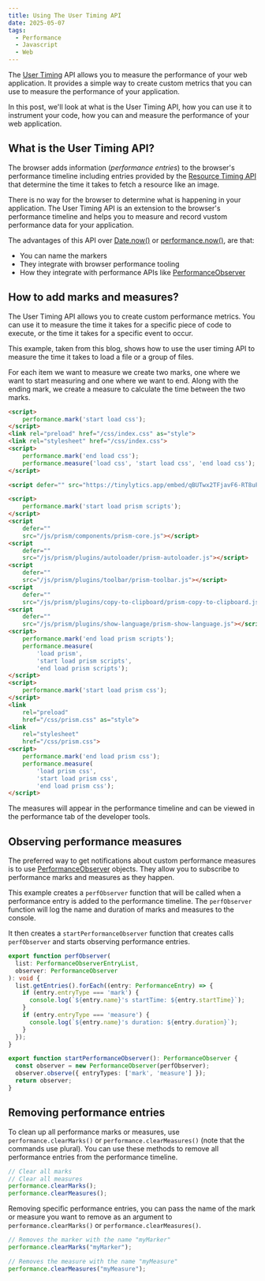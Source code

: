 ```yaml
---
title: Using The User Timing API
date: 2025-05-07
tags:
  - Performance
  - Javascript
  - Web
---
```

The [User Timing](https://developer.mozilla.org/en-US/docs/Web/API/Performance_API/User_timing) API allows you to measure the performance of your web application. It provides a simple way to create custom metrics that you can use to measure the performance of your application.

In this post, we'll look at what is the User Timing API, how you can use it to instrument your code, how you can and measure the performance of your web application.

## What is the User Timing API?

The browser adds information (*performance entries*) to the browser's performance timeline including entries provided by the [Resource Timing API](https://developer.mozilla.org/en-US/docs/Web/API/Performance_API/Resource_timing) that determine the time it takes to fetch a resource like an image.

There is no way for the browser to determine what is happening in your application. The User Timing API is an extension to the browser's performance timeline and helps you to measure and record vustom performance data for your application.

The advantages of this API over [Date.now()](https://developer.mozilla.org/en-US/docs/Web/JavaScript/Reference/Global_Objects/Date/now) or [performance.now()](https://developer.mozilla.org/en-US/docs/Web/API/Performance/now), are that:

* You can name the markers
* They integrate with browser performance tooling
* How they integrate with performance APIs like [PerformanceObserver](https://developer.mozilla.org/en-US/docs/Web/API/PerformanceObserver)

## How to add marks and measures?

The User Timing API allows you to create custom performance metrics. You can use it to measure the time it takes for a specific piece of code to execute, or the time it takes for a specific event to occur.

This example, taken from this blog, shows how to use the user timing API to measure the time it takes to load a file or a group of files.

For each item we want to measure we create two marks, one where we want to start measuring and one where we want to end. Along with the ending mark, we create a measure to calculate the time between the two marks.

```html
<script>
	performance.mark('start load css');
</script>
<link rel="preload" href="/css/index.css" as="style">
<link rel="stylesheet" href="/css/index.css">
<script>
	performance.mark('end load css');
	performance.measure('load css', 'start load css', 'end load css');
</script>

<script defer="" src="https://tinylytics.app/embed/qBUTwx2TFjavF6-RT8uP.js"></script>

<script>
	performance.mark('start load prism scripts');
</script>
<script
	defer=""
	src="/js/prism/components/prism-core.js"></script>
<script
	defer=""
	src="/js/prism/plugins/autoloader/prism-autoloader.js"></script>
<script
	defer=""
	src="/js/prism/plugins/toolbar/prism-toolbar.js"></script>
<script
	defer=""
	src="/js/prism/plugins/copy-to-clipboard/prism-copy-to-clipboard.js"></script>
<script
	defer=""
	src="/js/prism/plugins/show-language/prism-show-language.js"></script>
<script>
	performance.mark('end load prism scripts');
	performance.measure(
		'load prism',
		'start load prism scripts',
		'end load prism scripts');
</script>
<script>
	performance.mark('start load prism css');
</script>
<link
	rel="preload"
	href="/css/prism.css" as="style">
<link
	rel="stylesheet"
	href="/css/prism.css">
<script>
	performance.mark('end load prism css');
	performance.measure(
		'load prism css',
		'start load prism css',
		'end load prism css');
</script>
```

The measures will appear in the performance timeline and can be viewed in the performance tab of the developer tools.

## Observing performance measures

The preferred way to get notifications about custom performance measures is to use [PerformanceObserver](https://developer.mozilla.org/en-US/docs/Web/API/PerformanceObserver) objects. They allow you to subscribe to performance marks and measures as they happen.

This example creates a `perfObserver` function that will be called when a performance entry is added to the performance timeline. The `perfObserver` function will log the name and duration of marks and measures to the console.

It then creates a `startPerformanceObserver` function that creates calls `perfObserver` and starts observing performance entries.

```typescript
export function perfObserver(
  list: PerformanceObserverEntryList,
  observer: PerformanceObserver
): void {
  list.getEntries().forEach((entry: PerformanceEntry) => {
    if (entry.entryType === 'mark') {
      console.log(`${entry.name}'s startTime: ${entry.startTime}`);
    }
    if (entry.entryType === 'measure') {
      console.log(`${entry.name}'s duration: ${entry.duration}`);
    }
  });
}

export function startPerformanceObserver(): PerformanceObserver {
  const observer = new PerformanceObserver(perfObserver);
  observer.observe({ entryTypes: ['mark', 'measure'] });
  return observer;
}
```

## Removing performance entries

To clean up all performance marks or measures, use `performance.clearMarks()` or `performance.clearMeasures()` (note that the commands use plural). You can use these methods to remove all performance entries from the performance timeline.

```typescript
// Clear all marks
// Clear all measures
performance.clearMarks();
performance.clearMeasures();
```

Removing specific performance entries, you can pass the name of the mark or measure you want to remove as an argument to `performance.clearMarks()` or `performance.clearMeasures()`.

```typescript
// Removes the marker with the name "myMarker"
performance.clearMarks("myMarker");

// Removes the measure with the name "myMeasure"
performance.clearMeasures("myMeasure");
```

